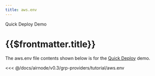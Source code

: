 ```yaml
---
title: aws.env
---
```


<TitleSpan>Quick Deploy Demo</TitleSpan>

# {{$frontmatter.title}}

The aws.env file contents shown below is for the [Quick Deploy](./) demo.

<<< @/docs/airnode/v0.3/grp-providers/tutorial/aws.env
